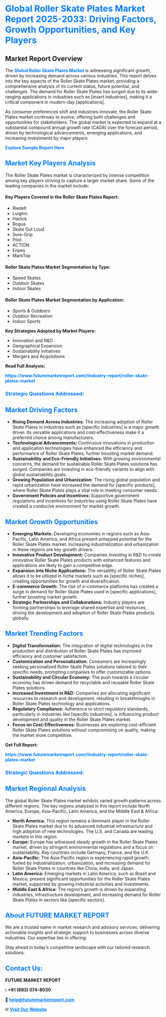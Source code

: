 <h1 style="color: #007BFF;">Global Roller Skate Plates Market Report 2025-2033: Driving Factors, Growth Opportunities, and Key Players</h1>

<section id="overview">
<h2>Market Report Overview</h2>
<p>The <a href="https://www.futuremarketreport.com//industry-report/roller-skate-plates-market" style="color: #007BFF; text-decoration: none;"><strong>Global Roller Skate Plates Market</strong></a> is witnessing significant growth, driven by increasing demand across various industries. This report delves into the key aspects of the Roller Skate Plates market, providing a comprehensive analysis of its current status, future potential, and challenges. The demand for Roller Skate Plates has surged due to its wide-ranging applications in industries such as [insert industries], making it a critical component in modern-day [applications].</p>
<p>As consumer preferences shift and industries innovate, the Roller Skate Plates market continues to evolve, offering both challenges and opportunities for stakeholders. The global market is expected to expand at a substantial compound annual growth rate (CAGR) over the forecast period, driven by technological advancements, emerging applications, and increasing investments by major players.</p>
</section>

<section id="overview">
<p><a href="https://www.futuremarketreport.com//request-sample/reportId=91631" style="color: #007BFF; text-decoration: none;"><strong>Explore Sample Report Here</strong></a></p>
</section>

<section id="key-players">
<h2 style="color: #007BFF;">Market Key Players Analysis</h2>
<p>The Roller Skate Plates market is characterized by intense competition among key players striving to capture a larger market share. Some of the leading companies in the market include:</p>
<h4>Key Players Covered in the Roller Skate Plates Report:</h4>
<ul><li>Riedell</li><li>Luigino</li><li>Harlick</li><li>Rogua</li><li>Skate Out Loud</li><li>Sure-Grip</li><li>Pilot</li><li>ACTION</li><li>Enpex</li><li>MarkTop</li></ul>
<h4>Roller Skate Plates Market Segmentation by Type:</h4>
<ul><li>Speed Skates</li><li>Outdoor Skates</li><li>Indoor Skates</li></ul>

<h4>Roller Skate Plates Market Segmentation by Application:</h4>
<ul><li>Sports &amp; Outdoors</li><li>Outdoor Recreation</li><li>Indoor Sports</li></ul>
<p><strong>Key Strategies Adopted by Market Players:</strong></p>
<ul>
<li>Innovation and R&D</li>
<li>Geographical Expansion</li>
<li>Sustainability Initiatives</li>
<li>Mergers and Acquisitions</li>
</ul>
</section>

<section>
<p><strong>Read Full Analysis: </strong></p><a href="https://www.futuremarketreport.com//industry-report/roller-skate-plates-market" style="color: #007BFF; text-decoration: none;"><strong>https://www.futuremarketreport.com//industry-report/roller-skate-plates-market</strong></a>
<h3 style="color: #007BFF;">Strategic Questions Addressed:</h3>
</section>

<section id="driving-factors">
<h2 style="color: #007BFF;">Market Driving Factors</h2>
<ul>
<li><strong>Rising Demand Across Industries:</strong> The increasing adoption of Roller Skate Plates in industries such as [specific industries] is a major growth driver. Its versatile applications and cost-effectiveness make it a preferred choice among manufacturers.</li>
<li><strong>Technological Advancements:</strong> Continuous innovations in production and application technologies have enhanced the efficiency and performance of Roller Skate Plates, further boosting market demand.</li>
<li><strong>Sustainability and Eco-Friendly Initiatives:</strong> With growing environmental concerns, the demand for sustainable Roller Skate Plates solutions has surged. Companies are investing in eco-friendly variants to align with global sustainability goals.</li>
<li><strong>Growing Population and Urbanization:</strong> The rising global population and rapid urbanization have increased the demand for [specific products], where Roller Skate Plates plays a vital role in meeting consumer needs.</li>
<li><strong>Government Policies and Incentives:</strong> Supportive government regulations and incentives for industries using Roller Skate Plates have created a conducive environment for market growth.</li>
</ul>
</section>

<section id="growth-opportunities">
<h2 style="color: #007BFF;">Market Growth Opportunities</h2>
<ul>
<li><strong>Emerging Markets:</strong> Developing economies in regions such as Asia-Pacific, Latin America, and Africa present untapped potential for the Roller Skate Plates market. Increasing industrialization and urbanization in these regions are key growth drivers.</li>
<li><strong>Innovative Product Development:</strong> Companies investing in R&D to create innovative Roller Skate Plates products with enhanced features and applications are likely to gain a competitive edge.</li>
<li><strong>Expansion into Niche Applications:</strong> The versatility of Roller Skate Plates allows it to be utilized in niche markets such as [specific niches], creating opportunities for growth and diversification.</li>
<li><strong>E-commerce Growth:</strong> The rise of e-commerce platforms has created a surge in demand for Roller Skate Plates used in [specific applications], further boosting market growth.</li>
<li><strong>Strategic Partnerships and Collaborations:</strong> Industry players are forming partnerships to leverage shared expertise and resources, driving the development and adoption of Roller Skate Plates products globally.</li>
</ul>
</section>

<section id="trending-factors">
<h2 style="color: #007BFF;">Market Trending Factors</h2>
<ul>
<li><strong>Digital Transformation:</strong> The integration of digital technologies in the production and distribution of Roller Skate Plates has improved efficiency and customer satisfaction.</li>
<li><strong>Customization and Personalization:</strong> Consumers are increasingly seeking personalized Roller Skate Plates solutions tailored to their specific needs, prompting companies to offer customizable options.</li>
<li><strong>Sustainability and Circular Economy:</strong> The push towards a circular economy has driven demand for recyclable and reusable Roller Skate Plates solutions.</li>
<li><strong>Increased Investment in R&D:</strong> Companies are allocating significant resources to research and development, resulting in breakthroughs in Roller Skate Plates technology and applications.</li>
<li><strong>Regulatory Compliance:</strong> Adherence to strict regulatory standards, particularly in industries like [specific industries], is influencing product development and quality in the Roller Skate Plates market.</li>
<li><strong>Focus on Cost-Effectiveness:</strong> Businesses are exploring cost-efficient Roller Skate Plates solutions without compromising on quality, making the market more competitive.</li>
</ul>
</section>

<section>
<p><strong>Get Full Report: </strong></p><a href="https://www.futuremarketreport.com//industry-report/roller-skate-plates-market" style="color: #007BFF; text-decoration: none;"><strong>https://www.futuremarketreport.com//industry-report/roller-skate-plates-market</strong></a>
<h3 style="color: #007BFF;">Strategic Questions Addressed:</h3>
</section>


<section id="regional-analysis">
<h2 style="color: #007BFF;">Market Regional Analysis</h2>
<p>The global Roller Skate Plates market exhibits varied growth patterns across different regions. The key regions analyzed in this report include North America, Europe, Asia-Pacific, Latin America, and the Middle East & Africa:</p>
<ul>
<li><strong>North America:</strong> This region remains a dominant player in the Roller Skate Plates market due to its advanced industrial infrastructure and high adoption of new technologies. The U.S. and Canada are leading markets in this region.</li>
<li><strong>Europe:</strong> Europe has witnessed steady growth in the Roller Skate Plates market, driven by stringent environmental regulations and a focus on sustainability. Key countries include Germany, France, and the U.K.</li>
<li><strong>Asia-Pacific:</strong> The Asia-Pacific region is experiencing rapid growth, fueled by industrialization, urbanization, and increasing demand for Roller Skate Plates in countries like China, India, and Japan.</li>
<li><strong>Latin America:</strong> Emerging markets in Latin America, such as Brazil and Mexico, present significant opportunities for the Roller Skate Plates market, supported by growing industrial activities and investments.</li>
<li><strong>Middle East & Africa:</strong> The region’s growth is driven by expanding industries, infrastructure development, and increasing demand for Roller Skate Plates in sectors like [specific sectors].</li>
</ul>
</section>

<footer>
<h2 style="color: #007BFF;">About FUTURE MARKET REPORT</h2>
<p>We are a trusted name in market research and advisory services, delivering actionable insights and strategic support to businesses across diverse industries. Our expertise lies in offering:</p>

<p>Stay ahead in today’s competitive landscape with our tailored research solutions.</p>

<h2 style="color: #007BFF;">Contact Us:</h2>
<p><strong>FUTURE MARKET REPORT</strong></p>
<p>📞 <strong>+91 (883) 074-8030</strong></p>
<p>📧 <strong><a href="mailto:help@futuremarketreport.com" style="color: #007BFF;">help@futuremarketreport.com</a></strong></p>
<p>🌐 <strong><a href="https://www.futuremarketreport.com/" style="color: #007BFF;">Visit Our Website</a></strong></p>
</footer>